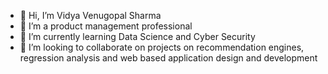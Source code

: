 - 👋 Hi, I’m Vidya Venugopal Sharma
- 👀 I’m a product management professional
- 🌱 I’m currently learning Data Science and Cyber Security
- 💞️ I’m looking to collaborate on projects on recommendation engines, regression analysis and web based application design and development


<!---
vidyasharma17/vidyasharma17 is a ✨ special ✨ repository because its `README.md` (this file) appears on your GitHub profile.
You can click the Preview link to take a look at your changes.
--->
